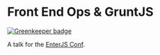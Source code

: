 # Front End Ops & GruntJS

[![Greenkeeper badge](https://badges.greenkeeper.io/kahlil/enterjs-talk.svg)](https://greenkeeper.io/)

A talk for the [EnterJS Conf](http://enterjs.de).
